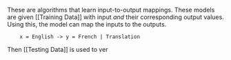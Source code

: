 These are algorithms that learn input-to-output mappings. These models are given [[Training Data]] with input *and* their corresponding output values. Using this, the model can map the inputs to the outputs.

```
	x = English -> y = French | Translation
```

Then [[Testing Data]] is used to ver
